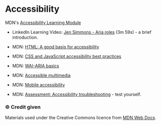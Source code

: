 # Accessibility

MDN's [Accessibility Learning Module](https://developer.mozilla.org/en-US/docs/Learn/Accessibility)


- LinkedIn Learning Video: [Jen Simmons - Aria roles](https://www.linkedin.com/learning/html-essential-training-4/aria-roles?u=36102708) (3m 59s) - a brief introduction.

- MDN: [HTML: A good basis for accessibility](https://developer.mozilla.org/en-US/docs/Learn/Accessibility/HTML)

- MDN: [CSS and JavaScript accessibility best practices](https://developer.mozilla.org/en-US/docs/Learn/Accessibility/CSS_and_JavaScript)

- MDN: [WAI-ARIA basics](https://developer.mozilla.org/en-US/docs/Learn/Accessibility/WAI-ARIA_basics)

- MDN: [Accessible multimedia](https://developer.mozilla.org/en-US/docs/Learn/Accessibility/Multimedia)

- MDN: [Mobile accessibility](https://developer.mozilla.org/en-US/docs/Learn/Accessibility/Mobile)

- MDN: [Assessment: Accessibility troubleshooting](https://developer.mozilla.org/en-US/docs/Learn/Accessibility/Accessibility_troubleshooting) - test yourself.


### &copy; Credit given

Materials used under the Creative Commons licence from [MDN Web Docs](https://developer.mozilla.org/en-US/docs/Web/HTML).